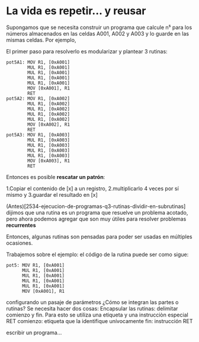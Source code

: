 # La vida es repetir... y reusar

Supongamos que se necesita construir un programa que calcule n⁵ para los números almacenados en las celdas A001, A002 y A003 y lo guarde en las mismas celdas. Por ejemplo,

El primer paso para resolverlo es modularizar y plantear 3 rutinas:


```
pot5A1: MOV R1, [0xA001]
        MUL R1, [0xA001]
        MUL R1, [0xA001]
        MUL R1, [0xA001]
        MUL R1, [0xA001]
        MOV [0xA001], R1
        RET
pot5A2: MOV R1, [0xA002]
        MUL R1, [0xA002]
        MUL R1, [0xA002]
        MUL R1, [0xA002]
        MUL R1, [0xA002]
        MOV [0xA002], R1
        RET
pot5A3: MOV R1, [0xA003]
        MUL R1, [0xA003]
        MUL R1, [0xA003]
        MUL R1, [0xA003]
        MUL R1, [0xA003]
        MOV [0xA003], R1
        RET
```




Entonces es posible **rescatar un patrón**:

1.Copiar el contenido de [x] a un registro,
2.multiplicarlo 4 veces por sí mismo y 
3.guardar el resultado en [x]


(Antes)[2534-ejecucion-de-programas-q3-rutinas-dividir-en-subrutinas] dijimos que una rutina es un programa que resuelve un problema acotado, pero ahora podemos agregar que son muy útiles para resolver problemas **recurrentes**

Entonces, algunas rutinas son pensadas para poder ser usadas en múltiples ocasiones. 

Trabajemos sobre el ejemplo: el código de la rutina puede ser como sigue:

```
pot5: MOV R1, [0xA001]
      MUL R1, [0xA001]
      MUL R1, [0xA001]
      MUL R1, [0xA001]
      MUL R1, [0xA001]
      MOV [0xA001], R1
```

configurando un pasaje de parámetros
¿Cómo se integran las partes o rutinas? Se necesita hacer dos cosas:
Encapsular las rutinas: delimitar comienzo y fin. Para esto se utiliza una etiqueta y una instrucciòn especial RET
comienzo: etiqueta que la identifique unívocamente
fin: instrucción RET


escribir un programa...